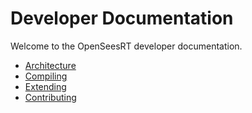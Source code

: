 # Developer Documentation

Welcome to the OpenSeesRT developer documentation. 

- [Architecture](architecture)
- [Compiling](compiling)
- [Extending](extending)
- [Contributing](contributing)

